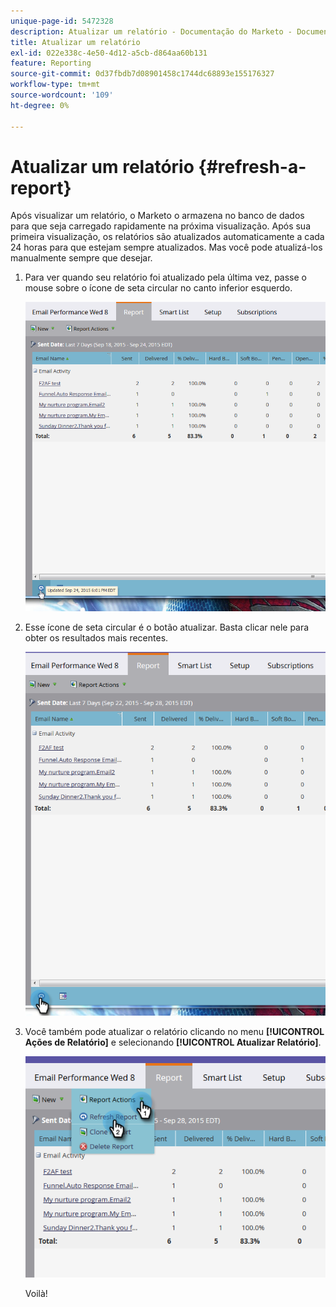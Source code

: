 ```yaml
---
unique-page-id: 5472328
description: Atualizar um relatório - Documentação do Marketo - Documentação do produto
title: Atualizar um relatório
exl-id: 022e338c-4e50-4d12-a5cb-d864aa60b131
feature: Reporting
source-git-commit: 0d37fbdb7d08901458c1744dc68893e155176327
workflow-type: tm+mt
source-wordcount: '109'
ht-degree: 0%

---
```


# Atualizar um relatório {#refresh-a-report}

Após visualizar um relatório, o Marketo o armazena no banco de dados para que seja carregado rapidamente na próxima visualização. Após sua primeira visualização, os relatórios são atualizados automaticamente a cada 24 horas para que estejam sempre atualizados. Mas você pode atualizá-los manualmente sempre que desejar.

1. Para ver quando seu relatório foi atualizado pela última vez, passe o mouse sobre o ícone de seta circular no canto inferior esquerdo.

   ![](assets/one.png)

1. Esse ícone de seta circular é o botão atualizar. Basta clicar nele para obter os resultados mais recentes.

   ![](assets/two.png)

1. Você também pode atualizar o relatório clicando no menu **[!UICONTROL Ações de Relatório]** e selecionando **[!UICONTROL Atualizar Relatório]**.

   ![](assets/three.png)

   Voilà!
